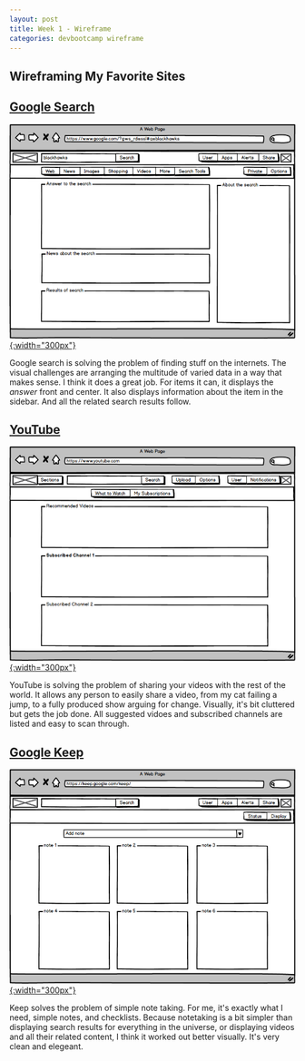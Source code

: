 ```yaml
---
layout: post
title: Week 1 - Wireframe
categories: devbootcamp wireframe
---
```


Wireframing My Favorite Sites
-----------------------------

[Google Search](http://www.google.com)
--------------------------------------
[![Google Search Wireframe](/assets/google-wireframe.png){:width="300px"}](/assets/google-wireframe.png)

Google search is solving the problem of finding stuff on the internets. The visual challenges are arranging the multitude of varied data in a way that makes sense. I think it does a great job. For items it can, it displays the *answer* front and center. It also displays information about the item in the sidebar. And all the related search results follow.


[YouTube](http://www.youtube.com)
---------------------------------
[![YouTube Wireframe](/assets/youtube-wireframe.png){:width="300px"}](/assets/youtube-wireframe.png)

YouTube is solving the problem of sharing your videos with the rest of the world. It allows any person to easily share a video, from my cat failing a jump, to a fully produced show arguing for change. Visually, it's bit cluttered but gets the job done. All suggested vidoes and subscribed channels are listed and easy to scan through.


[Google Keep](http://www.keep.google.com)
--------------------------------------
[![Google Keep Wireframe](/assets/keep-wireframe.png){:width="300px"}](/assets/keep-wireframe.png)

Keep solves the problem of simple note taking. For me, it's exactly what I need, simple notes, and checklists. Because notetaking is a bit simpler than displaying search results for everything in the universe, or displaying videos and all their related content, I think it worked out better visually. It's very clean and elegeant.
